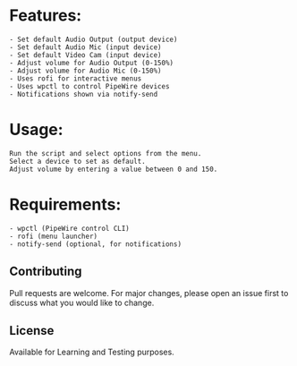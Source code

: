 # Features:
	- Set default Audio Output (output device)
	- Set default Audio Mic (input device)
	- Set default Video Cam (input device)
	- Adjust volume for Audio Output (0-150%)
	- Adjust volume for Audio Mic (0-150%)
	- Uses rofi for interactive menus
	- Uses wpctl to control PipeWire devices
	- Notifications shown via notify-send

# Usage:
	Run the script and select options from the menu.
	Select a device to set as default.
	Adjust volume by entering a value between 0 and 150.

# Requirements:
	- wpctl (PipeWire control CLI)
	- rofi (menu launcher)
	- notify-send (optional, for notifications)

## Contributing

Pull requests are welcome. For major changes, please open an issue first
to discuss what you would like to change.


## License
Available for Learning and Testing purposes.


